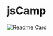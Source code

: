 # jsCamp

[![Readme Card](https://github-readme-stats.vercel.app/api/pin/?username=caganert&show_owner=true&custom_title=KampIntro&theme=vision-friendly-dark&repo=jsCamp)](https://github.com/caganert/KampIntro)
